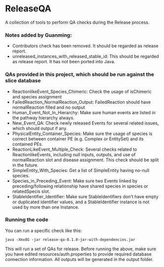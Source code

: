 # ReleaseQA
A collection of tools to perform QA checks during the Release process.

### Notes added by Guanming: 

* Contributors check has been removed. It should be regarded as release report.
* unreleased_instances_with_released_stable_id: This should be regarded as release report. It has not been ported into Java.

### QAs provided in this project, which should be run against the slice database

* ReactionlikeEvent_Species_Chimeric: Check the usage of isChimeric and species assignment
* FailedReaction_NormalReaction_Output: FailedReaction should have normalReaction filled and no output
* Human_Event_Not_In_Hierarchy: Make sure human events are listed in the pathway hierarchy always.
* New_Event_QA: Check newly released Events for several related issues, which should output if any.
* PhysicalEntity_Container_Species: Make sure the usage of species is correct between container PE (e.g. Complex or EntitySet) and its contained PEs.
* ReactionLikeEvent_Multiple_Check: Several checks related to ReactionlikeEvents, including null inputs, outputs, and use of normalReaction slot and disease assignment. This check should be split in the future.
* SimpleEntity_With_Species: Get a list of SimpleEntity having no-null species.
* Species_in_Preceding_Event: Make sure two Events linked by preceding/following relationship have shared species in species or relatedSpecis slot.
* StableIdentifier_Identifier: Make sure StableIdentifiers don't have empty or duplicated identifier values, and a StableIdentifier instance is not used by more than one Instance. 

### Running the code
You can run a specific check like this:

```
java -Xmx8G -jar release-qa-0.1.0-jar-with-dependencies.jar
```

This will run a set of QAs for release. Before running the above, make sure you have edited resources/auth.properties to provide required database connection information. All outputs will be generated in the output folder.
